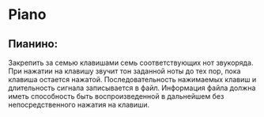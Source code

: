 # Piano
## Пианино:
Закрепить за семью клавишами семь соответствующих нот звукоряда. При
нажатии на клавишу звучит тон заданной ноты до тех пор, пока клавиша остается нажатой.
Последовательность нажимаемых клавиш и длительность сигнала записывается в файл.
Информация файла должна иметь способность быть воспроизведенной в дальнейшем без
непосредственного нажатия на клавиши.
